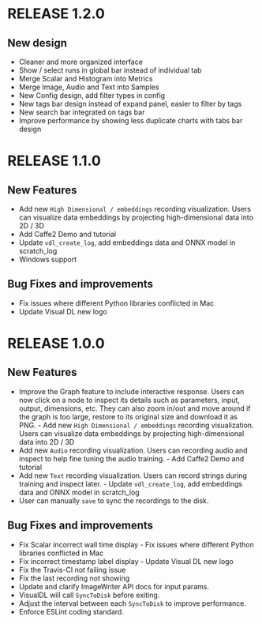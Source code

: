 # RELEASE 1.2.0

## New design 

- Cleaner and more organized interface
- Show / select runs in global bar instead of individual tab
- Merge Scalar and Histogram into Metrics
- Merge Image, Audio and Text into Samples
- New Config design, add filter types in config
- New tags bar design instead of expand panel, easier to filter by tags
- New search bar integrated on tags bar
- Improve performance by showing less duplicate charts with tabs bar design


# RELEASE 1.1.0

## New Features

- Add new `High Dimensional / embeddings` recording visualization. Users can visualize data embeddings by projecting high-dimensional data into 2D / 3D
- Add Caffe2 Demo and tutorial
- Update `vdl_create_log`, add embeddings data and ONNX model in scratch_log
- Windows support


## Bug Fixes and improvements

- Fix issues where different Python libraries conflicted in Mac
- Update Visual DL new logo


# RELEASE 1.0.0

## New Features

- Improve the Graph feature to include interactive response. Users can now click on a node to inspect its details such as parameters, input, output, dimensions, etc. They can also zoom in/out and move around if the graph is too large, restore to its original size and download it as PNG.	- Add new `High Dimensional / embeddings` recording visualization. Users can visualize data embeddings by projecting high-dimensional data into 2D / 3D
- Add new `Audio` recording visualization. Users can recording audio and inspect to help fine tuning the audio training.	- Add Caffe2 Demo and tutorial
- Add new `Text` recording visualization. Users can record strings during training and inspect later.	- Update `vdl_create_log`, add embeddings data and ONNX model in scratch_log
- User can manually `save` to sync the recordings to the disk.


## Bug Fixes and improvements

- Fix Scalar incorrect wall time display	- Fix issues where different Python libraries conflicted in Mac
- Fix incorrect timestamp label display	- Update Visual DL new logo
- Fix the Travis-CI not failing issue
- Fix the last recording not showing
- Update and clarify ImageWriter API docs for input params.
- VisualDL will call `SyncToDisk` before exiting.
- Adjust the interval between each `SyncToDisk` to improve performance.
- Enforce ESLint coding standard.
